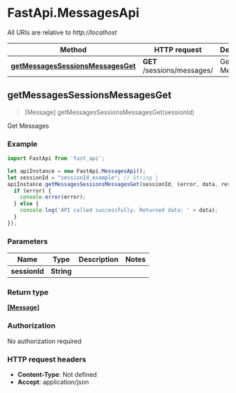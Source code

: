# FastApi.MessagesApi

All URIs are relative to *http://localhost*

Method | HTTP request | Description
------------- | ------------- | -------------
[**getMessagesSessionsMessagesGet**](MessagesApi.md#getMessagesSessionsMessagesGet) | **GET** /sessions/messages/ | Get Messages



## getMessagesSessionsMessagesGet

> [Message] getMessagesSessionsMessagesGet(sessionId)

Get Messages

### Example

```javascript
import FastApi from 'fast_api';

let apiInstance = new FastApi.MessagesApi();
let sessionId = "sessionId_example"; // String | 
apiInstance.getMessagesSessionsMessagesGet(sessionId, (error, data, response) => {
  if (error) {
    console.error(error);
  } else {
    console.log('API called successfully. Returned data: ' + data);
  }
});
```

### Parameters


Name | Type | Description  | Notes
------------- | ------------- | ------------- | -------------
 **sessionId** | **String**|  | 

### Return type

[**[Message]**](Message.md)

### Authorization

No authorization required

### HTTP request headers

- **Content-Type**: Not defined
- **Accept**: application/json

